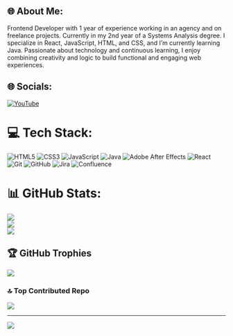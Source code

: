 ## 🌐 About Me:
Frontend Developer with 1 year of experience working in an agency and on freelance projects. Currently in my 2nd year of a Systems Analysis degree. I specialize in React, JavaScript, HTML, and CSS, and I’m currently learning Java. Passionate about technology and continuous learning, I enjoy combining creativity and logic to build functional and engaging web experiences.


## 🌐 Socials:
[![YouTube](https://img.shields.io/badge/YouTube-%23FF0000.svg?logo=YouTube&logoColor=white)](https://youtube.com/@ZhiendlifeAMV) 

# 💻 Tech Stack:
![HTML5](https://img.shields.io/badge/html5-%23E34F26.svg?style=flat&logo=html5&logoColor=white) ![CSS3](https://img.shields.io/badge/css3-%231572B6.svg?style=flat&logo=css3&logoColor=white) ![JavaScript](https://img.shields.io/badge/javascript-%23323330.svg?style=flat&logo=javascript&logoColor=%23F7DF1E) ![Java](https://img.shields.io/badge/java-%23ED8B00.svg?style=flat&logo=openjdk&logoColor=white) ![Adobe After Effects](https://img.shields.io/badge/Adobe%20After%20Effects-9999FF.svg?style=flat&logo=Adobe%20After%20Effects&logoColor=white) ![React](https://img.shields.io/badge/react-%2320232a.svg?style=flat&logo=react&logoColor=%2361DAFB) ![Git](https://img.shields.io/badge/git-%23F05033.svg?style=flat&logo=git&logoColor=white) ![GitHub](https://img.shields.io/badge/github-%23121011.svg?style=flat&logo=github&logoColor=white) ![Jira](https://img.shields.io/badge/jira-%230A0FFF.svg?style=flat&logo=jira&logoColor=white) ![Confluence](https://img.shields.io/badge/confluence-%23172BF4.svg?style=flat&logo=confluence&logoColor=white)
# 📊 GitHub Stats:
![](https://github-readme-stats.vercel.app/api?username=tomasgz7&theme=synthwave&hide_border=false&include_all_commits=true&count_private=true)<br/>
![](https://nirzak-streak-stats.vercel.app/?user=tomasgz7&theme=synthwave&hide_border=false)<br/>
![](https://github-readme-stats.vercel.app/api/top-langs/?username=tomasgz7&theme=synthwave&hide_border=false&include_all_commits=true&count_private=true&layout=compact)

## 🏆 GitHub Trophies
![](https://github-profile-trophy.vercel.app/?username=tomasgz7&theme=radical&no-frame=false&no-bg=true&margin-w=4)

### 🔝 Top Contributed Repo
![](https://github-contributor-stats.vercel.app/api?username=tomasgz7&limit=5&theme=dark&combine_all_yearly_contributions=true)

---
[![](https://visitcount.itsvg.in/api?id=tomasgz7&icon=0&color=0)](https://visitcount.itsvg.in)

<!-- Proudly created with GPRM ( https://gprm.itsvg.in ) -->
